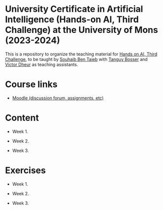 # University Certificate in Artificial Intelligence (Hands-on AI, Third Challenge) at the University of Mons (2023-2024)

This is a repository to organize the teaching material for [Hands on AI, Third Challenge](https://web.umons.ac.be/fpms/fr/formations/intelligence-artificielle-hands-on-ai/), to be taught by [Souhaib Ben Taieb](http://www.souhaib-bentaieb.com) with [Tanguy Bosser](https://staff.umons.ac.be/Tanguy.BOSSER/) and [Victor Dheur](https://staff.umons.ac.be/Victor.DHEUR/) as teaching assistants.

# Course links

- [Moodle (discussion forum, assignments, etc)](https://moodle.umons.ac.be/course/view.php?id=2666#section-4)

# Content

- Week 1.

- Week 2. 

- Week 3.

# Exercises

- Week 1. 

- Week 2. 
 
- Week 3. 

